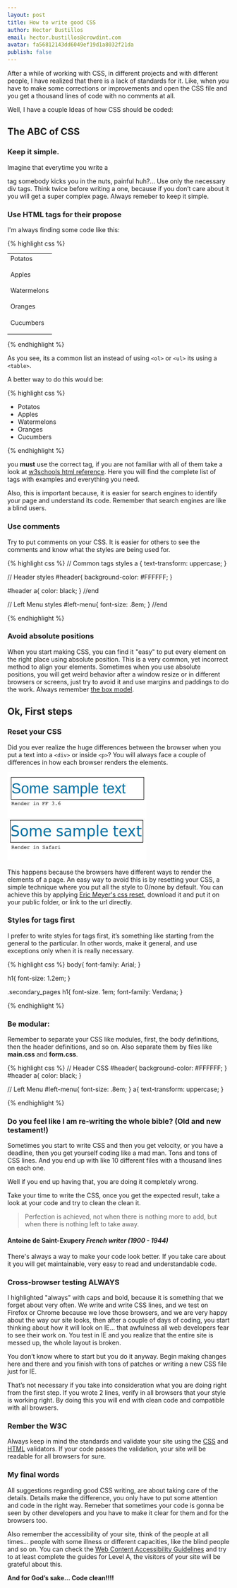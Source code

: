 ```yaml
---
layout: post
title: How to write good CSS
author: Hector Bustillos
email: hector.bustillos@crowdint.com
avatar: fa56812143dd6049ef19d1a8032f21da
publish: false
---
```


After a while of working with CSS, in different projects and with
different people, I have realized that there is a lack of standards for
it. Like, when you have to make some corrections or improvements and open
the CSS file and you get a thousand lines of code with no comments at
all.

Well, I have a couple Ideas of how CSS should be coded:

## The ABC of CSS

### Keep it simple.

  Imagine that everytime you write a *<div>* tag somebody kicks you in the nuts,
  painful huh?... Use only the necessary div tags. Think twice before writing a 
  one, because if you don’t care about it you will get a super complex page.
  Always remeber to keep it simple.

### Use HTML tags for their propose

  I'm always finding some code like this:

  {% highlight css %}
   <table>
    <tr>
      <td> Potatos</p>
    </tr>
    <tr>
      <td> Apples</p>
    </tr>
    <tr>
      <td> Watermelons</p>
    </tr>
    <tr>
      <td> Oranges</p>
    </tr>
    <tr>
      <td> Cucumbers</p>
    </tr>
   </table>
  {% endhighlight %}

As you see, its a common list an instead of using `<ol>` or `<ul>` its using a `<table>`.

A better way to do this would be:

  {% highlight css %}
    <ul>
      <li>Potatos</li>
      <li>Apples</li>
      <li>Watermelons</li>
      <li>Oranges</li>
      <li>Cucumbers</li>
    </ul>
  {% endhighlight %}

you **must** use the correct tag, if you are not familiar with all of them
take a look at [w3schools html reference](http://w3schools.com/tags/default.asp).
Here you will find the complete list of tags with examples and everything you need.

Also, this is important because, it is easier for search engines to 
identify your page and understand its code. Remember that search engines 
are like a blind users.

### Use comments

Try to put comments on your CSS. It is easier for others to see the comments and
know what the styles are being used for.

{% highlight css %}
  // Common tags styles
  a {
    text-transform: uppercase;
  }

  // Header styles
  #header{
    background-color: #FFFFFF; 
  }

  #header a{
    color: black;
  }
  //end

  // Left Menu styles
  #left-menu{
    font-size: .8em; 
  }
  //end

{% endhighlight %}

### Avoid absolute positions

When you start making CSS, you can find it "easy" to put every element on
the right place using absolute position. This is a very common, yet
incorrect
method to align your elements. Sometimes when you use absolute positions,
you will get weird behavior after a window resize or in different
browsers or screens, just try to avoid it and use margins and 
paddings to do the work.  Always remember [the box model](http://www.w3.org/TR/CSS21/box.html).

## Ok, First steps

### Reset your CSS

  Did you ever realize the huge differences between the browser when you put
  a text into a `<div>` or inside `<p>`? You will always face a couple of differences in
  how each browser renders the elements.

  ![Diferent renders](/images/2011/renders.jpg "Renders")

  This happens because the browsers have different ways to render the elements
  of a page. An easy way to avoid this is by resetting your CSS, a simple 
  technique where you put all the style to 0/none by default. 
  You can achieve this by applying [Eric Meyer's css reset](http://meyerweb.com/eric/tools/css/reset/index.html),
  download it and put it on your public folder, or link to the url
  directly.

### Styles for tags first

  I prefer to write styles for tags first, it’s something like starting from 
  the general to the particular. In other words, make it general, and use 
  exceptions only when it is really necessary.

{% highlight css %}
  body{
    font-family: Arial;
  }

  h1{
    font-size: 1.2em;
  }

  .secondary_pages h1{
    font-size. 1em;
    font-family: Verdana;
  }

{% endhighlight %}

### Be modular:

 Remember to separate your CSS like modules, first, the body definitions,
 then the header definitions, and so on.
 Also separate them by files like **main.css** and **form.css**.

{% highlight css %}
  // Header CSS
  #header{
    background-color: #FFFFFF;
  }
  #header a{
    color: black;
  }

  // Left Menu
  #left-menu{
    font-size: .8em; 
  }
  a{
    text-transform: uppercase;
  }

{% endhighlight %}

###  Do you feel like I am re-writing the whole bible? (Old and new testament!)

Sometimes you start to write CSS and then you get velocity, or you have a 
deadline, then you get yourself coding like a mad man. Tons and tons of CSS 
lines. And you end up with like 10 different files with a thousand lines on 
each one.

Well if you end up having that, you are doing it completely wrong.

Take your time to write the CSS, once you get the expected result,
take a look at your code and try to clean the clean it.

> Perfection is achieved, not when there is nothing more to add, but when there 
is nothing left to take away.
#### Antoine de Saint-Exupery *French writer (1900 - 1944)*

There's always a way to make your code look better. If you take care about 
it you will get maintainable, very easy to read and understandable code.

### Cross-browser testing **ALWAYS**

I highlighted "always" with caps and bold, because it is something that we 
forget about very often. We write and write CSS lines, and we test on Firefox or 
Chrome because we love those browsers, and we are very happy about the way 
our site looks, then after a couple of days of coding, you start thinking 
about how it will look on IE... that awfulness all web developers fear to 
see their work on. You test in IE and you realize that the entire 
site is messed up, the whole layout is broken.

You don’t know where to start but you do it anyway.
Begin making changes here and there and you finish with tons 
of patches or writing a new CSS file just for IE.

That’s not necessary if you take into consideration what you are doing right 
from the first step. If you wrote 2 lines, verify in all browsers that your 
style is working right. By doing this you will end with clean code and 
compatible with all browsers.

### Rember the W3C

Always keep in mind the standards and validate your site using the
[CSS](http://jigsaw.w3.org/css-validator/) and
[HTML](http://validator.w3.org/) validators. If your code passes the validation, your site will 
be readable for all browsers for sure.

### My final words

All suggestions regarding good CSS writing, are about taking care of the 
details.  Details make the difference, you only have to put some attention 
and code in the right way.  Remeber that sometimes your code is gonna be 
seen by other developers and you have to make it clear for them and for the 
browsers too.

Also remember the accessibility of your site, think of the people at all 
times... people with some illness or different capacities, like the blind 
people and so on. You can check the [Web Content Accessibility Guidelines](http://www.w3.org/TR/WCAG10/) 
and try to at least complete the guides for Level A, the visitors of your 
site will be grateful about this.

**And for God’s sake... Code clean!!!!**

